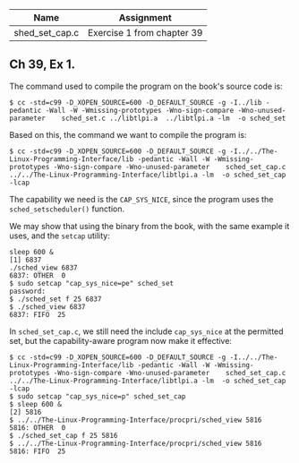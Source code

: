 | Name | Assignment |
| ---- | ---------- |
| shed_set_cap.c  | Exercise 1 from chapter 39 |

## Ch 39, Ex 1.

The command used to compile the program on the book's source code is:

```
$ cc -std=c99 -D_XOPEN_SOURCE=600 -D_DEFAULT_SOURCE -g -I../lib -pedantic -Wall -W -Wmissing-prototypes -Wno-sign-compare -Wno-unused-parameter    sched_set.c ../libtlpi.a  ../libtlpi.a -lm  -o sched_set
```

Based on this, the command we want to compile the program is:

```
$ cc -std=c99 -D_XOPEN_SOURCE=600 -D_DEFAULT_SOURCE -g -I../../The-Linux-Programming-Interface/lib -pedantic -Wall -W -Wmissing-prototypes -Wno-sign-compare -Wno-unused-parameter    sched_set_cap.c ../../The-Linux-Programming-Interface/libtlpi.a -lm  -o sched_set_cap -lcap
```

The capability we need is the `CAP_SYS_NICE`, since the program uses the `sched_setscheduler()` function.

We may show that using the binary from the book, with the same example it uses, and the `setcap` utility:

```
sleep 600 &
[1] 6837
./sched_view 6837
6837: OTHER  0
$ sudo setcap "cap_sys_nice=pe" sched_set
password:
$ ./sched_set f 25 6837
$ ./sched_view 6837
6837: FIFO  25
```

In `sched_set_cap.c`, we still need the include `cap_sys_nice` at the permitted set, but the capability-aware program now make it effective:

```
$ cc -std=c99 -D_XOPEN_SOURCE=600 -D_DEFAULT_SOURCE -g -I../../The-Linux-Programming-Interface/lib -pedantic -Wall -W -Wmissing-prototypes -Wno-sign-compare -Wno-unused-parameter    sched_set_cap.c ../../The-Linux-Programming-Interface/libtlpi.a -lm  -o sched_set_cap -lcap
$ sudo setcap "cap_sys_nice=p" sched_set_cap
$ sleep 600 &
[2] 5816
$ ../../The-Linux-Programming-Interface/procpri/sched_view 5816
5816: OTHER  0
$ ./sched_set_cap f 25 5816
$ ../../The-Linux-Programming-Interface/procpri/sched_view 5816
5816: FIFO  25
```